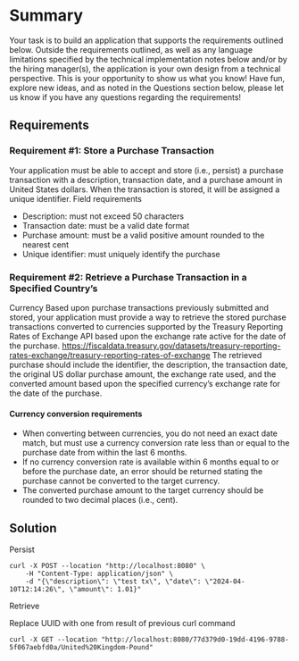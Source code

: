 # Summary
Your task is to build an application that supports the requirements outlined below. Outside the requirements outlined,
as well as any language limitations specified by the technical implementation notes below and/or by the hiring
manager(s), the application is your own design from a technical perspective.
This is your opportunity to show us what you know! Have fun, explore new ideas, and as noted in the Questions section
below, please let us know if you have any questions regarding the requirements!

## Requirements

### Requirement #1: Store a Purchase Transaction

Your application must be able to accept and store (i.e., persist) a purchase transaction with a description, transaction
date, and a purchase amount in United States dollars. When the transaction is stored, it will be assigned a unique
identifier.
Field requirements
* Description: must not exceed 50 characters
* Transaction date: must be a valid date format
* Purchase amount: must be a valid positive amount rounded to the nearest cent
* Unique identifier: must uniquely identify the purchase

### Requirement #2: Retrieve a Purchase Transaction in a Specified Country’s

Currency
Based upon purchase transactions previously submitted and stored, your application must provide a way to retrieve the
stored purchase transactions converted to currencies supported by the Treasury Reporting Rates of Exchange API based
upon the exchange rate active for the date of the purchase.
https://fiscaldata.treasury.gov/datasets/treasury-reporting-rates-exchange/treasury-reporting-rates-of-exchange
The retrieved purchase should include the identifier, the description, the transaction date, the original US dollar purchase
amount, the exchange rate used, and the converted amount based upon the specified currency’s exchange rate for the
date of the purchase.

#### Currency conversion requirements

* When converting between currencies, you do not need an exact date match, but must use a currency conversion rate less than or equal to the purchase date from within the last 6 months.
* If no currency conversion rate is available within 6 months equal to or before the purchase date, an error should be returned stating the purchase cannot be converted to the target currency.
* The converted purchase amount to the target currency should be rounded to two decimal places (i.e., cent).

## Solution
Persist
```
curl -X POST --location "http://localhost:8080" \
    -H "Content-Type: application/json" \
    -d "{\"description\": \"test tx\", \"date\": \"2024-04-10T12:14:26\", \"amount\": 1.01}"
```

Retrieve

Replace UUID with one from result of previous curl command
```
curl -X GET --location "http://localhost:8080/77d379d0-19dd-4196-9788-5f067aebfd0a/United%20Kingdom-Pound"
```
